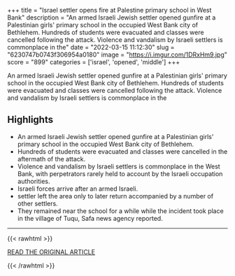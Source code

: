 +++
title = "Israel settler opens fire at Palestine primary school in West Bank"
description = "An armed Israeli Jewish settler opened gunfire at a Palestinian girls' primary school in the occupied West Bank city of Bethlehem. Hundreds of students were evacuated and classes were cancelled following the attack. Violence and vandalism by Israeli settlers is commonplace in the"
date = "2022-03-15 11:12:30"
slug = "6230747b0743f306954a0180"
image = "https://i.imgur.com/1DRxHm9.jpg"
score = "899"
categories = ['israel', 'opened', 'middle']
+++

An armed Israeli Jewish settler opened gunfire at a Palestinian girls' primary school in the occupied West Bank city of Bethlehem. Hundreds of students were evacuated and classes were cancelled following the attack. Violence and vandalism by Israeli settlers is commonplace in the

## Highlights

- An armed Israeli Jewish settler opened gunfire at a Palestinian girls' primary school in the occupied West Bank city of Bethlehem.
- Hundreds of students were evacuated and classes were cancelled in the aftermath of the attack.
- Violence and vandalism by Israeli settlers is commonplace in the West Bank, with perpetrators rarely held to account by the Israeli occupation authorities.
- Israeli forces arrive after an armed Israeli.
- settler left the area only to later return accompanied by a number of other settlers.
- They remained near the school for a while while the incident took place in the village of Tuqu, Safa news agency reported.

---

{{< rawhtml >}}
  <p class="article-category">
    <a target="_blank" href="https://www.middleeastmonitor.com/20220314-israel-settler-opens-fire-at-palestine-primary-school-in-west-bank/">READ THE ORIGINAL ARTICLE</a>
  </p>
{{< /rawhtml >}}
